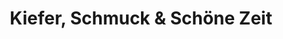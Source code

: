---
title: "Kiefer, Schmuck & Schöne Zeit"
url: /muenchen/kiefer-schmuck-und-schoene-zeit/
shop: Schmuck
---